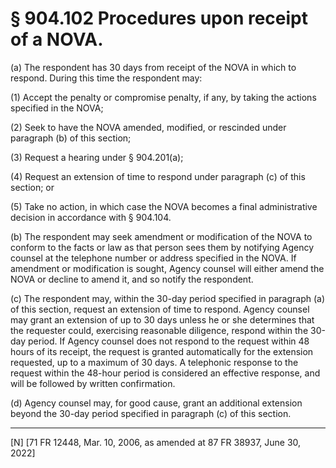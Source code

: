 # § 904.102   Procedures upon receipt of a NOVA.

(a) The respondent has 30 days from receipt of the NOVA in which to respond. During this time the respondent may: 


(1) Accept the penalty or compromise penalty, if any, by taking the actions specified in the NOVA; 


(2) Seek to have the NOVA amended, modified, or rescinded under paragraph (b) of this section; 


(3) Request a hearing under § 904.201(a); 


(4) Request an extension of time to respond under paragraph (c) of this section; or 


(5) Take no action, in which case the NOVA becomes a final administrative decision in accordance with § 904.104. 


(b) The respondent may seek amendment or modification of the NOVA to conform to the facts or law as that person sees them by notifying Agency counsel at the telephone number or address specified in the NOVA. If amendment or modification is sought, Agency counsel will either amend the NOVA or decline to amend it, and so notify the respondent. 


(c) The respondent may, within the 30-day period specified in paragraph (a) of this section, request an extension of time to respond. Agency counsel may grant an extension of up to 30 days unless he or she determines that the requester could, exercising reasonable diligence, respond within the 30-day period. If Agency counsel does not respond to the request within 48 hours of its receipt, the request is granted automatically for the extension requested, up to a maximum of 30 days. A telephonic response to the request within the 48-hour period is considered an effective response, and will be followed by written confirmation.


(d) Agency counsel may, for good cause, grant an additional extension beyond the 30-day period specified in paragraph (c) of this section.



---

[N] [71 FR 12448, Mar. 10, 2006, as amended at 87 FR 38937, June 30, 2022]




